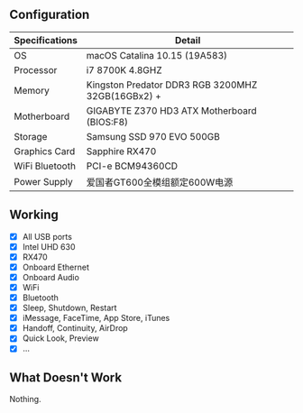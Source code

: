 ## Configuration
|Specifications|Detail|
| --- | --- |
|OS|macOS Catalina 10.15 (19A583) |
|Processor|i7 8700K 4.8GHZ|
|Memory|Kingston Predator DDR3 RGB 3200MHZ 32GB(16GBx2) + |
|Motherboard|GIGABYTE Z370 HD3 ATX Motherboard (BIOS:F8)|
|Storage|Samsung SSD 970 EVO 500GB|
|Graphics Card|Sapphire RX470|
|WiFi Bluetooth|PCI-e BCM94360CD|
|Power Supply|爱国者GT600全模组额定600W电源|

## Working
- [x] All USB ports
- [x] Intel UHD 630
- [x] RX470
- [x] Onboard Ethernet
- [x] Onboard Audio
- [x] WiFi
- [x] Bluetooth
- [x] Sleep, Shutdown, Restart
- [x] iMessage, FaceTime, App Store, iTunes
- [x] Handoff, Continuity, AirDrop
- [x] Quick Look, Preview
- [x] ...

## What Doesn't Work
Nothing.
